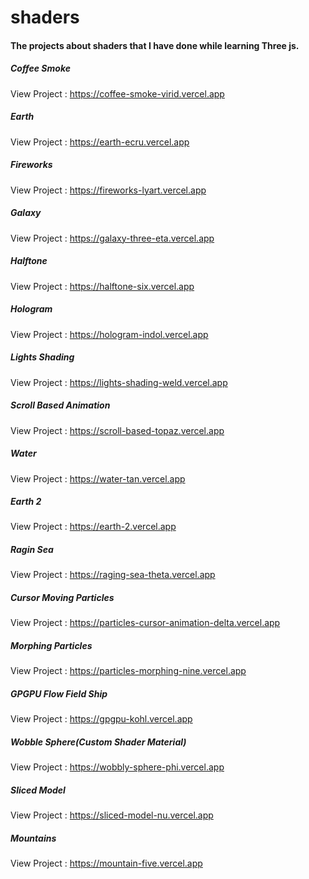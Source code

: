 # shaders
#### The projects about shaders that I have done while learning Three js.

##### Coffee Smoke
View Project : https://coffee-smoke-virid.vercel.app

##### Earth
View Project : https://earth-ecru.vercel.app

##### Fireworks
View Project : https://fireworks-lyart.vercel.app

##### Galaxy
View Project : https://galaxy-three-eta.vercel.app

##### Halftone
View Project : https://halftone-six.vercel.app

##### Hologram
View Project : https://hologram-indol.vercel.app

##### Lights Shading
View Project : https://lights-shading-weld.vercel.app

##### Scroll Based Animation
View Project : https://scroll-based-topaz.vercel.app

##### Water
View Project : https://water-tan.vercel.app

##### Earth 2
View Project : https://earth-2.vercel.app

##### Ragin Sea
View Project : https://raging-sea-theta.vercel.app

##### Cursor Moving Particles
View Project : https://particles-cursor-animation-delta.vercel.app

##### Morphing Particles
View Project : https://particles-morphing-nine.vercel.app

##### GPGPU Flow Field Ship
View Project : https://gpgpu-kohl.vercel.app

##### Wobble Sphere(Custom Shader Material)
View Project : https://wobbly-sphere-phi.vercel.app

##### Sliced Model
View Project : https://sliced-model-nu.vercel.app

##### Mountains
View Project : https://mountain-five.vercel.app
